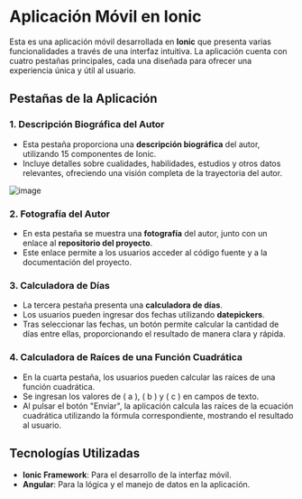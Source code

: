 # Aplicación Móvil en Ionic

Esta es una aplicación móvil desarrollada en **Ionic** que presenta varias funcionalidades a través de una interfaz intuitiva. La aplicación cuenta con cuatro pestañas principales, cada una diseñada para ofrecer una experiencia única y útil al usuario.

## Pestañas de la Aplicación

### 1. Descripción Biográfica del Autor
- Esta pestaña proporciona una **descripción biográfica** del autor, utilizando 15 componentes de Ionic.
- Incluye detalles sobre cualidades, habilidades, estudios y otros datos relevantes, ofreciendo una visión completa de la trayectoria del autor.

![image](https://github.com/user-attachments/assets/0b8280cd-ae3b-4942-b340-28a1516259e7)



### 2. Fotografía del Autor
- En esta pestaña se muestra una **fotografía** del autor, junto con un enlace al **repositorio del proyecto**.
- Este enlace permite a los usuarios acceder al código fuente y a la documentación del proyecto.

### 3. Calculadora de Días
- La tercera pestaña presenta una **calculadora de días**.
- Los usuarios pueden ingresar dos fechas utilizando **datepickers**.
- Tras seleccionar las fechas, un botón permite calcular la cantidad de días entre ellas, proporcionando el resultado de manera clara y rápida.

### 4. Calculadora de Raíces de una Función Cuadrática
- En la cuarta pestaña, los usuarios pueden calcular las raíces de una función cuadrática.
- Se ingresan los valores de \( a \), \( b \) y \( c \) en campos de texto.
- Al pulsar el botón "Enviar", la aplicación calcula las raíces de la ecuación cuadrática utilizando la fórmula correspondiente, mostrando el resultado al usuario.

## Tecnologías Utilizadas
- **Ionic Framework**: Para el desarrollo de la interfaz móvil.
- **Angular**: Para la lógica y el manejo de datos en la aplicación.
